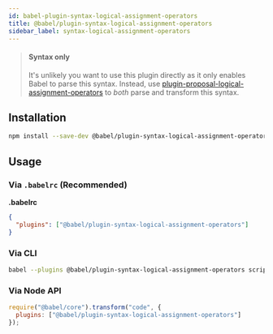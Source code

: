 ```yaml
---
id: babel-plugin-syntax-logical-assignment-operators
title: @babel/plugin-syntax-logical-assignment-operators
sidebar_label: syntax-logical-assignment-operators
---
```


> #### Syntax only
>
> It's unlikely you want to use this plugin directly as it only enables Babel to parse this syntax. Instead, use [plugin-proposal-logical-assignment-operators](plugin-proposal-logical-assignment-operators.md) to _both_ parse and transform this syntax.

## Installation

```sh
npm install --save-dev @babel/plugin-syntax-logical-assignment-operators
```

## Usage

### Via `.babelrc` (Recommended)

**.babelrc**

```json
{
  "plugins": ["@babel/plugin-syntax-logical-assignment-operators"]
}
```

### Via CLI

```sh
babel --plugins @babel/plugin-syntax-logical-assignment-operators script.js
```

### Via Node API

```javascript
require("@babel/core").transform("code", {
  plugins: ["@babel/plugin-syntax-logical-assignment-operators"]
});
```

